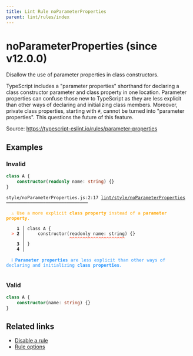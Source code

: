 ```yaml
---
title: Lint Rule noParameterProperties
parent: lint/rules/index
---
```


# noParameterProperties (since v12.0.0)

Disallow the use of parameter properties in class constructors.

TypeScript includes a "parameter properties" shorthand for declaring a class constructor parameter and class property in one location.
Parameter properties can confuse those new to TypeScript as they are less explicit than other ways of declaring and initializing class members.
Moreover, private class properties, starting with `#`, cannot be turned into "parameter properties".
This questions the future of this feature.

Source: https://typescript-eslint.io/rules/parameter-properties

## Examples

### Invalid

```ts
class A {
    constructor(readonly name: string) {}
}
```

<pre class="language-text"><code class="language-text">style/noParameterProperties.js:2:17 <a href="https://biomejs.dev/lint/rules/noParameterProperties">lint/style/noParameterProperties</a> ━━━━━━━━━━━━━━━━━━━━━━━━━━━━━━━

<strong><span style="color: Orange;">  </span></strong><strong><span style="color: Orange;">⚠</span></strong> <span style="color: Orange;">Use a more explicit </span><span style="color: Orange;"><strong>class property</strong></span><span style="color: Orange;"> instead of a </span><span style="color: Orange;"><strong>parameter property</strong></span><span style="color: Orange;">.</span>
  
    <strong>1 │ </strong>class A {
<strong><span style="color: Tomato;">  </span></strong><strong><span style="color: Tomato;">&gt;</span></strong> <strong>2 │ </strong>    constructor(readonly name: string) {}
   <strong>   │ </strong>                <strong><span style="color: Tomato;">^</span></strong><strong><span style="color: Tomato;">^</span></strong><strong><span style="color: Tomato;">^</span></strong><strong><span style="color: Tomato;">^</span></strong><strong><span style="color: Tomato;">^</span></strong><strong><span style="color: Tomato;">^</span></strong><strong><span style="color: Tomato;">^</span></strong><strong><span style="color: Tomato;">^</span></strong><strong><span style="color: Tomato;">^</span></strong><strong><span style="color: Tomato;">^</span></strong><strong><span style="color: Tomato;">^</span></strong><strong><span style="color: Tomato;">^</span></strong><strong><span style="color: Tomato;">^</span></strong><strong><span style="color: Tomato;">^</span></strong><strong><span style="color: Tomato;">^</span></strong><strong><span style="color: Tomato;">^</span></strong><strong><span style="color: Tomato;">^</span></strong><strong><span style="color: Tomato;">^</span></strong><strong><span style="color: Tomato;">^</span></strong><strong><span style="color: Tomato;">^</span></strong><strong><span style="color: Tomato;">^</span></strong>
    <strong>3 │ </strong>}
    <strong>4 │ </strong>
  
<strong><span style="color: rgb(38, 148, 255);">  </span></strong><strong><span style="color: rgb(38, 148, 255);">ℹ</span></strong> <span style="color: rgb(38, 148, 255);"><strong>Parameter properties</strong></span><span style="color: rgb(38, 148, 255);"> are less explicit than other ways of declaring and initializing </span><span style="color: rgb(38, 148, 255);"><strong>class properties</strong></span><span style="color: rgb(38, 148, 255);">.</span>
  
</code></pre>

### Valid

```ts
class A {
    constructor(name: string) {}
}
```

## Related links

- [Disable a rule](/linter/#disable-a-lint-rule)
- [Rule options](/linter/#rule-options)

